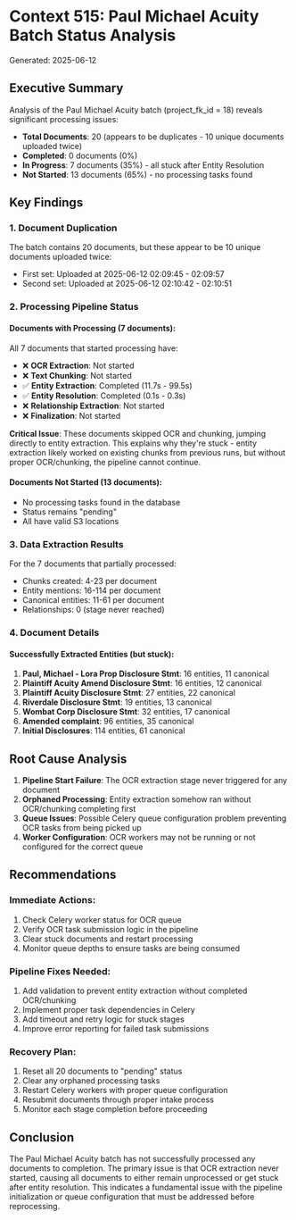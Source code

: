 # Context 515: Paul Michael Acuity Batch Status Analysis

Generated: 2025-06-12

## Executive Summary

Analysis of the Paul Michael Acuity batch (project_fk_id = 18) reveals significant processing issues:

- **Total Documents**: 20 (appears to be duplicates - 10 unique documents uploaded twice)
- **Completed**: 0 documents (0%)
- **In Progress**: 7 documents (35%) - all stuck after Entity Resolution
- **Not Started**: 13 documents (65%) - no processing tasks found

## Key Findings

### 1. Document Duplication
The batch contains 20 documents, but these appear to be 10 unique documents uploaded twice:
- First set: Uploaded at 2025-06-12 02:09:45 - 02:09:57
- Second set: Uploaded at 2025-06-12 02:10:42 - 02:10:51

### 2. Processing Pipeline Status

#### Documents with Processing (7 documents):
All 7 documents that started processing have:
- ❌ **OCR Extraction**: Not started
- ❌ **Text Chunking**: Not started  
- ✅ **Entity Extraction**: Completed (11.7s - 99.5s)
- ✅ **Entity Resolution**: Completed (0.1s - 0.3s)
- ❌ **Relationship Extraction**: Not started
- ❌ **Finalization**: Not started

**Critical Issue**: These documents skipped OCR and chunking, jumping directly to entity extraction. This explains why they're stuck - entity extraction likely worked on existing chunks from previous runs, but without proper OCR/chunking, the pipeline cannot continue.

#### Documents Not Started (13 documents):
- No processing tasks found in the database
- Status remains "pending"
- All have valid S3 locations

### 3. Data Extraction Results

For the 7 documents that partially processed:
- Chunks created: 4-23 per document
- Entity mentions: 16-114 per document
- Canonical entities: 11-61 per document
- Relationships: 0 (stage never reached)

### 4. Document Details

#### Successfully Extracted Entities (but stuck):
1. **Paul, Michael - Lora Prop Disclosure Stmt**: 16 entities, 11 canonical
2. **Plaintiff Acuity Amend Disclosure Stmt**: 16 entities, 12 canonical
3. **Plaintiff Acuity Disclosure Stmt**: 27 entities, 22 canonical
4. **Riverdale Disclosure Stmt**: 19 entities, 13 canonical
5. **Wombat Corp Disclosure Stmt**: 32 entities, 17 canonical
6. **Amended complaint**: 96 entities, 35 canonical
7. **Initial Disclosures**: 114 entities, 61 canonical

## Root Cause Analysis

1. **Pipeline Start Failure**: The OCR extraction stage never triggered for any document
2. **Orphaned Processing**: Entity extraction somehow ran without OCR/chunking completing first
3. **Queue Issues**: Possible Celery queue configuration problem preventing OCR tasks from being picked up
4. **Worker Configuration**: OCR workers may not be running or not configured for the correct queue

## Recommendations

### Immediate Actions:
1. Check Celery worker status for OCR queue
2. Verify OCR task submission logic in the pipeline
3. Clear stuck documents and restart processing
4. Monitor queue depths to ensure tasks are being consumed

### Pipeline Fixes Needed:
1. Add validation to prevent entity extraction without completed OCR/chunking
2. Implement proper task dependencies in Celery
3. Add timeout and retry logic for stuck stages
4. Improve error reporting for failed task submissions

### Recovery Plan:
1. Reset all 20 documents to "pending" status
2. Clear any orphaned processing tasks
3. Restart Celery workers with proper queue configuration
4. Resubmit documents through proper intake process
5. Monitor each stage completion before proceeding

## Conclusion

The Paul Michael Acuity batch has not successfully processed any documents to completion. The primary issue is that OCR extraction never started, causing all documents to either remain unprocessed or get stuck after entity resolution. This indicates a fundamental issue with the pipeline initialization or queue configuration that must be addressed before reprocessing.
